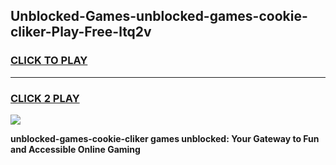 
## Unblocked-Games-unblocked-games-cookie-cliker-Play-Free-ltq2v
<h3>
<a href="https://premium76.site?title=unblocked-games-cookie-cliker&ref=12A">CLICK TO PLAY</a></h3>
<hr>

<h3>
<a href="https://premium76.site?title=unblocked-games-cookie-cliker&ref=12A">CLICK 2 PLAY</a>
  
</h3>

<a href="https://premium76.site?title=unblocked-games-cookie-cliker&ref=12A"><img src="https://clearcache.store/games.png"></a>


**unblocked-games-cookie-cliker games unblocked: Your Gateway to Fun and Accessible Online Gaming**
